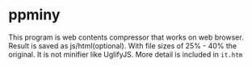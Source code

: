 # ppminy
This program is web contents compressor that works on web browser. Result is saved as js/html(optional). With file sizes of 25% - 40% the original. It is not minifier like UglifyJS. More detail is included in `it.htm`
